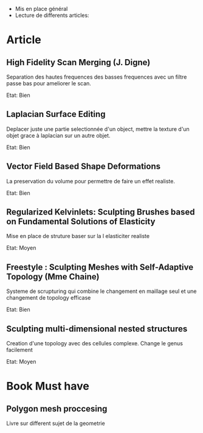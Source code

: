 - Mis en place général
- Lecture de differents articles:

# Article

## High Fidelity Scan Merging (J. Digne) 

Separation des hautes frequences des basses frequences avec un filtre passe bas pour ameliorer le scan.

Etat: Bien 

## Laplacian Surface Editing 

Deplacer juste une partie selectionnée d'un object, mettre la texture d'un objet grace à laplacian sur un autre objet.

Etat: Bien

## Vector Field Based Shape Deformations 

La preservation du volume pour permettre de faire un effet realiste. 

Etat: Bien 

## Regularized Kelvinlets: Sculpting Brushes based on Fundamental Solutions of Elasticity

Mise en place de struture baser sur la l elasticiter realiste

Etat: Moyen 

## Freestyle : Sculpting Meshes with Self-Adaptive Topology (Mme Chaine)

Systeme de scrupturing qui combine le changement en maillage seul et une changement de topology efficase

Etat: Bien 

## Sculpting multi-dimensional nested structures

Creation d'une topology avec des cellules complexe. Change le genus facilement

Etat: Moyen 

# Book Must have

## Polygon mesh proccesing 

Livre sur different sujet de la geometrie
